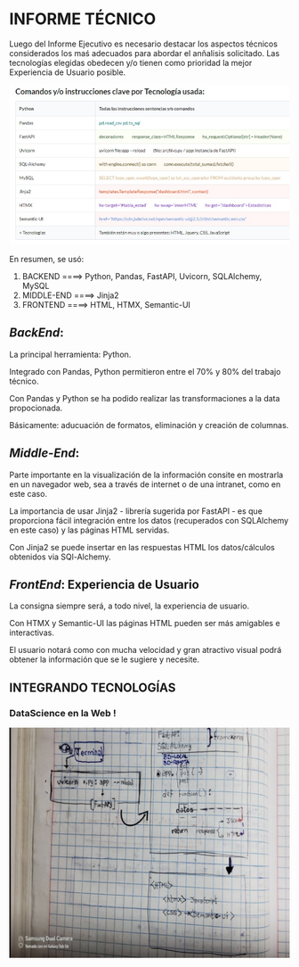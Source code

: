# INFORME TÉCNICO

Luego del Informe Ejecutivo es necesario destacar los aspectos técnicos considerados los maś adecuados para
abordar el anñalisis solicitado.
Las tecnologías elegidas obedecen y/o tienen como prioridad la mejor Experiencia de Usuario posible.

![This is an image](https://raw.githubusercontent.com/Duilius/PI-03/main/COMANDOS-USADOS.jpg)

En resumen, se usó:
1. BACKEND		====>    Python, Pandas, FastAPI, Uvicorn, SQLAlchemy, MySQL
2. MIDDLE-END	====>    Jinja2
3. FRONTEND	  ====>    HTML, HTMX, Semantic-UI 


## ***BackEnd***:
La principal herramienta: Python.

Integrado con Pandas, Python permitieron entre el 70% y 80% del trabajo técnico.

Con Pandas y Python se ha podido realizar las transformaciones a la data propocionada.

Básicamente: aducuación de formatos, eliminación y creación de columnas.


## ***Middle-End***:
Parte importante en la visualización de la información consite en mostrarla en un navegador web,
sea a través de internet o de una intranet, como en este caso.

La importancia de usar Jinja2 - librería sugerida por FastAPI - es que proporciona fácil integración
entre los datos (recuperados con SQLAlchemy en este caso) y las páginas HTML servidas.

Con Jinja2 se puede insertar en las respuestas HTML los datos/cálculos obtenidos via SQl-Alchemy.

## ***FrontEnd***: Experiencia de Usuario
La consigna siempre será, a todo nivel, la experiencia de usuario.

Con HTMX y Semantic-UI las páginas HTML pueden ser más amigables e interactivas.

El usuario notará como con mucha velocidad y gran atractivo visual podrá obtener la información
que se le sugiere y necesite.

## INTEGRANDO TECNOLOGÍAS
### DataScience en la Web !
![This is an image](https://raw.githubusercontent.com/Duilius/PI-03/main/integracion-tecnologias.jpg)
